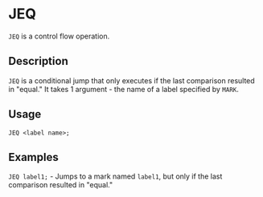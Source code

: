 # JEQ

`JEQ` is a control flow operation.

## Description

`JEQ` is a conditional jump that only executes if the last comparison resulted in "equal."
It takes 1 argument - the name of a label specified by `MARK`.

## Usage

`JEQ <label name>;`

## Examples

`JEQ label1;` - Jumps to a mark named `label1`, but only if the last comparison resulted in "equal."
